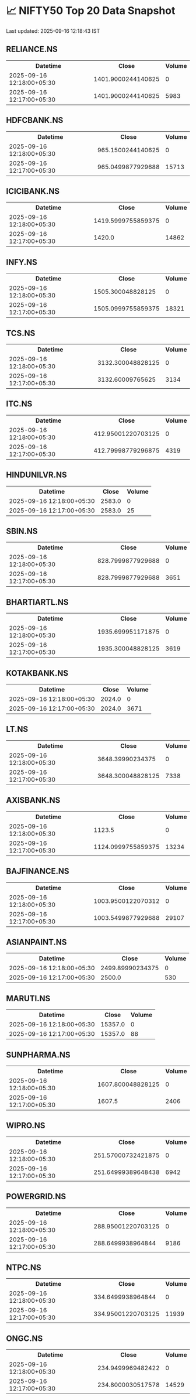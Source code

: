 # 📈 NIFTY50 Top 20 Data Snapshot

Last updated: 2025-09-16 12:18:43 IST

## RELIANCE.NS

<table>
  <tr><th>Datetime</th><th>Close</th><th>Volume</th></tr>
  <tr><td>2025-09-16 12:18:00+05:30</td><td>1401.9000244140625</td><td>0</td></tr>
  <tr><td>2025-09-16 12:17:00+05:30</td><td>1401.9000244140625</td><td>5983</td></tr>
</table>

## HDFCBANK.NS

<table>
  <tr><th>Datetime</th><th>Close</th><th>Volume</th></tr>
  <tr><td>2025-09-16 12:18:00+05:30</td><td>965.1500244140625</td><td>0</td></tr>
  <tr><td>2025-09-16 12:17:00+05:30</td><td>965.0499877929688</td><td>15713</td></tr>
</table>

## ICICIBANK.NS

<table>
  <tr><th>Datetime</th><th>Close</th><th>Volume</th></tr>
  <tr><td>2025-09-16 12:18:00+05:30</td><td>1419.5999755859375</td><td>0</td></tr>
  <tr><td>2025-09-16 12:17:00+05:30</td><td>1420.0</td><td>14862</td></tr>
</table>

## INFY.NS

<table>
  <tr><th>Datetime</th><th>Close</th><th>Volume</th></tr>
  <tr><td>2025-09-16 12:18:00+05:30</td><td>1505.300048828125</td><td>0</td></tr>
  <tr><td>2025-09-16 12:17:00+05:30</td><td>1505.0999755859375</td><td>18321</td></tr>
</table>

## TCS.NS

<table>
  <tr><th>Datetime</th><th>Close</th><th>Volume</th></tr>
  <tr><td>2025-09-16 12:18:00+05:30</td><td>3132.300048828125</td><td>0</td></tr>
  <tr><td>2025-09-16 12:17:00+05:30</td><td>3132.60009765625</td><td>3134</td></tr>
</table>

## ITC.NS

<table>
  <tr><th>Datetime</th><th>Close</th><th>Volume</th></tr>
  <tr><td>2025-09-16 12:18:00+05:30</td><td>412.95001220703125</td><td>0</td></tr>
  <tr><td>2025-09-16 12:17:00+05:30</td><td>412.79998779296875</td><td>4319</td></tr>
</table>

## HINDUNILVR.NS

<table>
  <tr><th>Datetime</th><th>Close</th><th>Volume</th></tr>
  <tr><td>2025-09-16 12:18:00+05:30</td><td>2583.0</td><td>0</td></tr>
  <tr><td>2025-09-16 12:17:00+05:30</td><td>2583.0</td><td>25</td></tr>
</table>

## SBIN.NS

<table>
  <tr><th>Datetime</th><th>Close</th><th>Volume</th></tr>
  <tr><td>2025-09-16 12:18:00+05:30</td><td>828.7999877929688</td><td>0</td></tr>
  <tr><td>2025-09-16 12:17:00+05:30</td><td>828.7999877929688</td><td>3651</td></tr>
</table>

## BHARTIARTL.NS

<table>
  <tr><th>Datetime</th><th>Close</th><th>Volume</th></tr>
  <tr><td>2025-09-16 12:18:00+05:30</td><td>1935.699951171875</td><td>0</td></tr>
  <tr><td>2025-09-16 12:17:00+05:30</td><td>1935.300048828125</td><td>3619</td></tr>
</table>

## KOTAKBANK.NS

<table>
  <tr><th>Datetime</th><th>Close</th><th>Volume</th></tr>
  <tr><td>2025-09-16 12:18:00+05:30</td><td>2024.0</td><td>0</td></tr>
  <tr><td>2025-09-16 12:17:00+05:30</td><td>2024.0</td><td>3671</td></tr>
</table>

## LT.NS

<table>
  <tr><th>Datetime</th><th>Close</th><th>Volume</th></tr>
  <tr><td>2025-09-16 12:18:00+05:30</td><td>3648.39990234375</td><td>0</td></tr>
  <tr><td>2025-09-16 12:17:00+05:30</td><td>3648.300048828125</td><td>7338</td></tr>
</table>

## AXISBANK.NS

<table>
  <tr><th>Datetime</th><th>Close</th><th>Volume</th></tr>
  <tr><td>2025-09-16 12:18:00+05:30</td><td>1123.5</td><td>0</td></tr>
  <tr><td>2025-09-16 12:17:00+05:30</td><td>1124.0999755859375</td><td>13234</td></tr>
</table>

## BAJFINANCE.NS

<table>
  <tr><th>Datetime</th><th>Close</th><th>Volume</th></tr>
  <tr><td>2025-09-16 12:18:00+05:30</td><td>1003.9500122070312</td><td>0</td></tr>
  <tr><td>2025-09-16 12:17:00+05:30</td><td>1003.5499877929688</td><td>29107</td></tr>
</table>

## ASIANPAINT.NS

<table>
  <tr><th>Datetime</th><th>Close</th><th>Volume</th></tr>
  <tr><td>2025-09-16 12:18:00+05:30</td><td>2499.89990234375</td><td>0</td></tr>
  <tr><td>2025-09-16 12:17:00+05:30</td><td>2500.0</td><td>530</td></tr>
</table>

## MARUTI.NS

<table>
  <tr><th>Datetime</th><th>Close</th><th>Volume</th></tr>
  <tr><td>2025-09-16 12:18:00+05:30</td><td>15357.0</td><td>0</td></tr>
  <tr><td>2025-09-16 12:17:00+05:30</td><td>15357.0</td><td>88</td></tr>
</table>

## SUNPHARMA.NS

<table>
  <tr><th>Datetime</th><th>Close</th><th>Volume</th></tr>
  <tr><td>2025-09-16 12:18:00+05:30</td><td>1607.800048828125</td><td>0</td></tr>
  <tr><td>2025-09-16 12:17:00+05:30</td><td>1607.5</td><td>2406</td></tr>
</table>

## WIPRO.NS

<table>
  <tr><th>Datetime</th><th>Close</th><th>Volume</th></tr>
  <tr><td>2025-09-16 12:18:00+05:30</td><td>251.57000732421875</td><td>0</td></tr>
  <tr><td>2025-09-16 12:17:00+05:30</td><td>251.64999389648438</td><td>6942</td></tr>
</table>

## POWERGRID.NS

<table>
  <tr><th>Datetime</th><th>Close</th><th>Volume</th></tr>
  <tr><td>2025-09-16 12:18:00+05:30</td><td>288.95001220703125</td><td>0</td></tr>
  <tr><td>2025-09-16 12:17:00+05:30</td><td>288.6499938964844</td><td>9186</td></tr>
</table>

## NTPC.NS

<table>
  <tr><th>Datetime</th><th>Close</th><th>Volume</th></tr>
  <tr><td>2025-09-16 12:18:00+05:30</td><td>334.6499938964844</td><td>0</td></tr>
  <tr><td>2025-09-16 12:17:00+05:30</td><td>334.95001220703125</td><td>11939</td></tr>
</table>

## ONGC.NS

<table>
  <tr><th>Datetime</th><th>Close</th><th>Volume</th></tr>
  <tr><td>2025-09-16 12:18:00+05:30</td><td>234.9499969482422</td><td>0</td></tr>
  <tr><td>2025-09-16 12:17:00+05:30</td><td>234.8000030517578</td><td>14529</td></tr>
</table>

